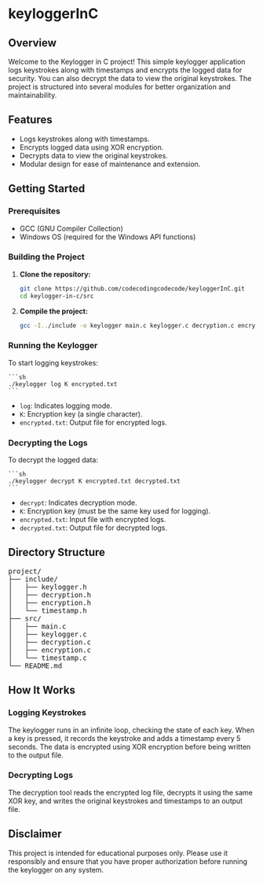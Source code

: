 # keyloggerInC

## Overview

Welcome to the Keylogger in C project! This simple keylogger application logs keystrokes along with timestamps and encrypts the logged data for security. You can also decrypt the data to view the original keystrokes. The project is structured into several modules for better organization and maintainability.

## Features

- Logs keystrokes along with timestamps.
- Encrypts logged data using XOR encryption.
- Decrypts data to view the original keystrokes.
- Modular design for ease of maintenance and extension.

## Getting Started

### Prerequisites

- GCC (GNU Compiler Collection)
- Windows OS (required for the Windows API functions)

### Building the Project

1. **Clone the repository:**

    ```sh
    git clone https://github.com/codecodingcodecode/keyloggerInC.git
    cd keylogger-in-c/src
    ```

2. **Compile the project:**

    ```sh
    gcc -I../include -o keylogger main.c keylogger.c decryption.c encryption.c timestamp.c -luser32
    ```

### Running the Keylogger

To start logging keystrokes:

    ```sh
    ./keylogger log K encrypted.txt
    ```

- `log`: Indicates logging mode.
- `K`: Encryption key (a single character).
- `encrypted.txt`: Output file for encrypted logs.

### Decrypting the Logs

To decrypt the logged data:

    ```sh
    ./keylogger decrypt K encrypted.txt decrypted.txt
    ```

- `decrypt`: Indicates decryption mode.
- `K`: Encryption key (must be the same key used for logging).
- `encrypted.txt`: Input file with encrypted logs.
- `decrypted.txt`: Output file for decrypted logs.

## Directory Structure

<pre>
project/
├── include/
│   ├── keylogger.h
│   ├── decryption.h
│   ├── encryption.h
│   └── timestamp.h
├── src/
│   ├── main.c
│   ├── keylogger.c
│   ├── decryption.c
│   ├── encryption.c
│   └── timestamp.c
└── README.md
</pre>

## How It Works

### Logging Keystrokes

The keylogger runs in an infinite loop, checking the state of each key. When a key is pressed, it records the keystroke and adds a timestamp every 5 seconds. The data is encrypted using XOR encryption before being written to the output file.

### Decrypting Logs

The decryption tool reads the encrypted log file, decrypts it using the same XOR key, and writes the original keystrokes and timestamps to an output file.

## Disclaimer

This project is intended for educational purposes only. Please use it responsibly and ensure that you have proper authorization before running the keylogger on any system.
